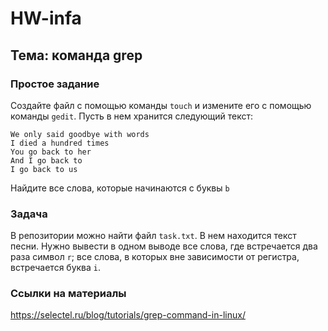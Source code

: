 # HW-infa 
## Тема: команда grep 
### Простое задание 
Создайте файл с помощью команды `touch` и измените его с помощью команды `gedit`. 
Пусть в нем хранится следующий текст: 
```
We only said goodbye with words
I died a hundred times
You go back to her
And I go back to
I go back to us
```
Найдите все слова, которые начинаются с буквы `b` 
### Задача 
В репозитории можно найти файл `task.txt`. В нем находится текст песни. 
Нужно вывести в одном выводе все слова, где встречается два раза символ `r`; все слова, в которых вне зависимости от регистра, встречается буква `i`. 
### Ссылки на материалы 
https://selectel.ru/blog/tutorials/grep-command-in-linux/ 
